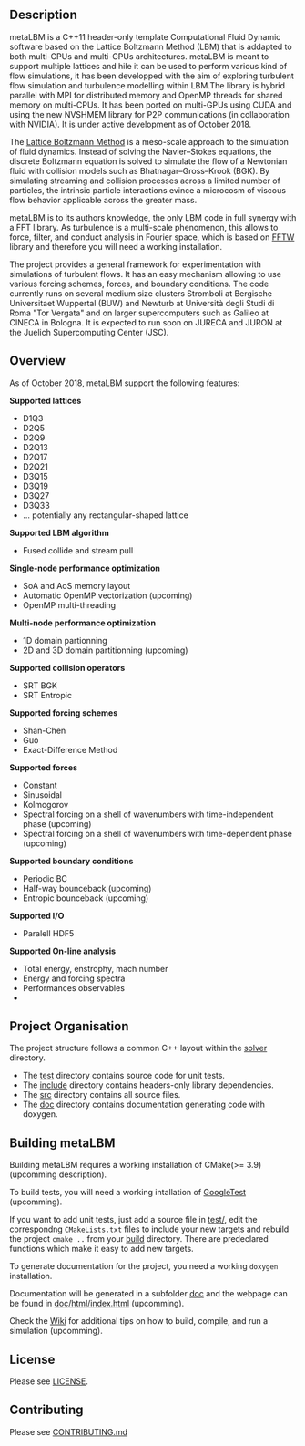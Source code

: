 ## Description

metaLBM is a C++11 header-only template Computational Fluid Dynamic software
based on the Lattice Boltzmann Method (LBM) that is addapted to both multi-CPUs and multi-GPUs architectures. 
metaLBM is meant to support multiple lattices and hile it can be used to perform various kind
of flow simulations, it has been developped with the aim of exploring turbulent flow
simulation and turbulence modelling within LBM.The library is hybrid parallel with
MPI for distributed memory and OpenMP threads for shared memory on multi-CPUs. It has 
been ported on multi-GPUs using CUDA and using the new NVSHMEM library for P2P communications 
(in collaboration with NVIDIA). It is under active development as of October 2018.

The [Lattice Boltzmann Method](https://en.wikipedia.org/wiki/Lattice_Boltzmann_methods)
is a meso-scale approach to the simulation of fluid dynamics. Instead of solving the
Navier–Stokes equations, the discrete Boltzmann equation is solved to simulate the flow
of a Newtonian fluid with collision models such as Bhatnagar–Gross–Krook (BGK). By
simulating streaming and collision processes across a limited number of particles, the
intrinsic particle interactions evince a microcosm of viscous flow behavior applicable
across the greater mass.

metaLBM is to its authors knowledge, the only LBM code in full synergy with a FFT library. 
As turbulence is a multi-scale phenomenon, this allows to force, filter, and conduct analysis 
in Fourier space, which is based on [FFTW](http://www.fftw.org) library and therefore you will 
need a working installation.

The project provides a general framework for experimentation with simulations
of turbulent flows. It has an easy mechanism allowing to use various forcing schemes,
forces, and boundary conditions. The code currently runs on several medium size clusters
Stromboli at Bergische Universitaet Wuppertal (BUW) and Newturb at Università degli Studi
di Roma "Tor Vergata" and on larger supercomputers such as Galileo at CINECA in Bologna.
It is expected to run soon on JURECA and JURON at the Juelich Supercomputing Center (JSC).

## Overview

As of October 2018, metaLBM support the following features:

**Supported lattices**
- D1Q3
- D2Q5
- D2Q9
- D2Q13
- D2Q17
- D2Q21
- D3Q15
- D3Q19
- D3Q27
- D3Q33
- ... potentially any rectangular-shaped lattice

**Supported LBM algorithm**
- Fused collide and stream pull

**Single-node performance optimization**
- SoA and AoS memory layout
- Automatic OpenMP vectorization (upcoming)
- OpenMP multi-threading

**Multi-node performance optimization**
- 1D domain partionning
- 2D and 3D domain partitionning (upcoming)

**Supported collision operators**
- SRT BGK
- SRT Entropic

**Supported forcing schemes**
- Shan-Chen
- Guo
- Exact-Difference Method

**Supported forces**
- Constant
- Sinusoidal
- Kolmogorov
- Spectral forcing on a shell of wavenumbers with time-independent phase (upcoming)
- Spectral forcing on a shell of wavenumbers with time-dependent phase (upcoming)

**Supported boundary conditions**
- Periodic BC
- Half-way bounceback (upcoming)
- Entropic bounceback (upcoming)

**Supported I/O**
- Paralell HDF5 

**Supported On-line analysis**
- Total energy, enstrophy, mach number
- Energy and forcing spectra
- Performances observables
- 
## Project Organisation

The project structure follows a common C++ layout within the [solver](solver) directory.

- The [test](test) directory contains source code for unit tests.
- The [include](include) directory contains headers-only library dependencies.
- The [src](src) directory contains all source files.
- The [doc](doc) directory contains documentation generating code
with doxygen.


## Building metaLBM

Building metaLBM requires a working installation of CMake(>= 3.9) (upcomming description).


To build tests, you will need a working intallation of
[GoogleTest](https://github.com/google/googletest) (upcomming).

If you want to add unit tests, just add a source file in [test/](test/),
edit the correspondng `CMakeLists.txt` files to include your new targets and rebuild the
project `cmake ..` from your [build](build) directory. There are
predeclared functions which make it easy to add new targets.

To generate documentation for the project, you need a working `doxygen`
installation.

Documentation will be generated in a subfolder [doc](doc) and the webpage
can be found in [doc/html/index.html](doc/html/index.html) (upcomming).

Check the [Wiki](https://gitlab.com/gtauzin/metaLBM/wikis/home) for
additional tips on how to build, compile, and run a simulation (upcomming).


## License
Please see [LICENSE](LICENSE).


## Contributing
Please see [CONTRIBUTING.md](CONTRIBUTING.md)
